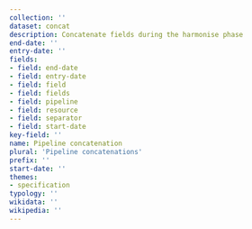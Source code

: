 ```yaml
---
collection: ''
dataset: concat
description: Concatenate fields during the harmonise phase
end-date: ''
entry-date: ''
fields:
- field: end-date
- field: entry-date
- field: field
- field: fields
- field: pipeline
- field: resource
- field: separator
- field: start-date
key-field: ''
name: Pipeline concatenation
plural: 'Pipeline concatenations'
prefix: ''
start-date: ''
themes:
- specification
typology: ''
wikidata: ''
wikipedia: ''
---
```

